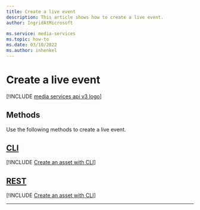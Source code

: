 ```yaml
---
title: Create a live event
description: This article shows how to create a live event.
author: IngridAtMicrosoft
 
ms.service: media-services
ms.topic: how-to
ms.date: 03/10/2022
ms.author: inhenkel
---
```


# Create a live event

[!INCLUDE [media services api v3 logo](./includes/v3-hr.md)]

## Methods

Use the following methods to create a live event.

## [CLI](#tab/cli/)

[!INCLUDE [Create an asset with CLI](./includes/task-create-live-event-cli.md)]

## [REST](#tab/rest/)

[!INCLUDE [Create an asset with CLI](./includes/task-create-live-event-rest.md)]

---
